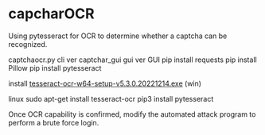 # capcharOCR
Using pytesseract for OCR to determine whether a captcha can be recognized.

captchaocr.py cli ver
captchar_gui gui ver 
GUI
pip install requests
pip install Pillow
pip install pytesseract

install [tesseract-ocr-w64-setup-v5.3.0.20221214.exe](https://digi.bib.uni-mannheim.de/tesseract/tesseract-ocr-w64-setup-v5.3.0.20221214.exe)  (win)


linux 
sudo apt-get install tesseract-ocr
pip3 install pytesseract


Once OCR capability is confirmed, modify the automated attack program to perform a brute force login.
